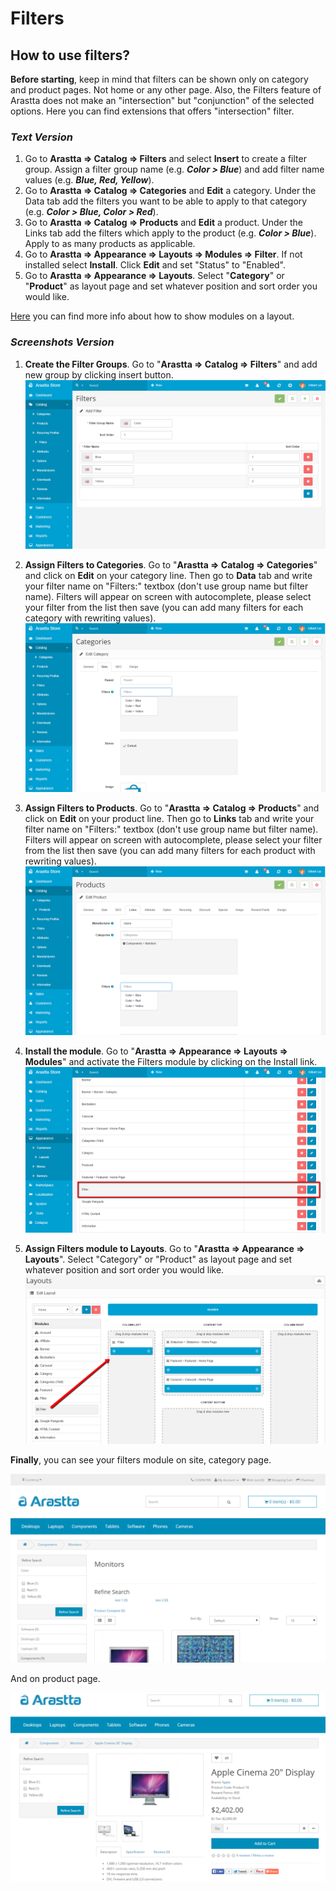 Filters
======

How to use filters?
---------

**Before starting**, keep in mind that filters can be shown only on category and product pages. Not home or any other page. Also, the Filters feature of Arastta does not make an "intersection" but "conjunction" of the selected options. Here you can find extensions that offers "intersection" filter.

### *Text Version*

1. Go to **Arastta => Catalog => Filters** and select **Insert** to create a filter group. Assign a filter group name (e.g. ***Color > Blue***) and add filter name values (e.g. ***Blue, Red, Yellow***).
2. Go to **Arastta => Catalog => Categories** and **Edit** a category. Under the Data tab add the filters you want to be able to apply to that category (e.g. ***Color > Blue, Color > Red***).
3. Go to **Arastta => Catalog => Products** and **Edit** a product. Under the Links tab add the filters which apply to the product (e.g. ***Color > Blue***). Apply to as many products as applicable.
4. Go to **Arastta => Appearance => Layouts => Modules => Filter**. If not installed select **Install**. Click **Edit** and set "Status" to "Enabled". 
5. Go to  **Arastta => Appearance => Layouts**.  Select "**Category**" or "**Product**" as layout page and set whatever position and sort order you would like.

[Here](docs/user-manual/appearance/layouts) you can find more info about how to show modules on a layout.

### *Screenshots Version*

1. **Create the Filter Groups**. Go to "**Arastta => Catalog => Filters**" and add new group by clicking insert button.
 ![filters 1](_images/filters-1.png)
 
2. **Assign Filters to Categories**. Go to "**Arastta => Catalog => Categories**" and click on **Edit** on your category line. Then go to **Data** tab and write your filter name on "Filters:" textbox (don't use group name but filter name). Filters will appear on screen with autocomplete, please select your filter from the list then save (you can add many filters for each category with rewriting values).
![filters 2](_images/filters-2.png)

3.  **Assign Filters to Products**. Go to "**Arastta => Catalog => Products**" and click on **Edit** on your product line. Then go to **Links** tab and write your filter name on "Filters:" textbox (don't use group name but filter name). Filters will appear on screen with autocomplete, please select your filter from the list then save (you can add many filters for each product with rewriting values).
![filters 3](_images/filters-3.png)

4.  **Install the module**. Go to "**Arastta => Appearance => Layouts => Modules**" and activate the Filters module by clicking on the Install link.
![filters 4](_images/filters-4.png)

5.  **Assign Filters module to Layouts**. Go to "**Arastta => Appearance => Layouts**". Select "Category" or "Product" as layout page and set whatever position and sort order you would like.
![filters 5](_images/filters-5.png)

**Finally**, you can see your filters module on site, category page.

![filters 6](_images/filters-6.png)

And on product page.

![filters 7](_images/filters-7.png)

